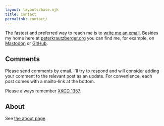 ```yaml
---
layout: layouts/base.njk
title: Contact
permalink: contact/
---
```


The fastest and preferred way to reach me is to [write me an email](mailto:p.krautzberger@gmail.com). Besides my home here at [peterkrautzberger.org](https://www.peterkrautzberger.org) you can find me, for example, on <a rel="me" href="https://mathstodon.xyz/@pkra">Mastodon</a> or [GitHub](https://github.com/pkra).

## Comments

Please send comments by email. I'll try to respond and will consider adding your comment to the relevant post as an update. For convenience, each post comes with a mailto-link at the bottom.

Please always remember [XKCD 1357](http://xkcd.com/1357/).

## About

See [the about page](/about/).

